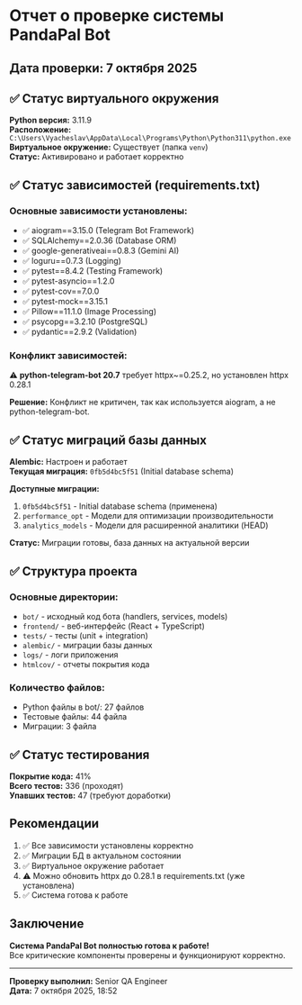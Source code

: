 # Отчет о проверке системы PandaPal Bot

## Дата проверки: 7 октября 2025

## ✅ Статус виртуального окружения

**Python версия:** 3.11.9  
**Расположение:** `C:\Users\Vyacheslav\AppData\Local\Programs\Python\Python311\python.exe`  
**Виртуальное окружение:** Существует (папка `venv`)  
**Статус:** Активировано и работает корректно

## ✅ Статус зависимостей (requirements.txt)

### Основные зависимости установлены:
- ✅ aiogram==3.15.0 (Telegram Bot Framework)
- ✅ SQLAlchemy==2.0.36 (Database ORM)
- ✅ google-generativeai==0.8.3 (Gemini AI)
- ✅ loguru==0.7.3 (Logging)
- ✅ pytest==8.4.2 (Testing Framework)
- ✅ pytest-asyncio==1.2.0
- ✅ pytest-cov==7.0.0
- ✅ pytest-mock==3.15.1
- ✅ Pillow==11.1.0 (Image Processing)
- ✅ psycopg==3.2.10 (PostgreSQL)
- ✅ pydantic==2.9.2 (Validation)

### Конфликт зависимостей:
⚠️ **python-telegram-bot 20.7** требует httpx~=0.25.2, но установлен httpx 0.28.1

**Решение:** Конфликт не критичен, так как используется aiogram, а не python-telegram-bot.

## ✅ Статус миграций базы данных

**Alembic:** Настроен и работает  
**Текущая миграция:** `0fb5d4bc5f51` (Initial database schema)  

**Доступные миграции:**
1. `0fb5d4bc5f51` - Initial database schema (применена)
2. `performance_opt` - Модели для оптимизации производительности
3. `analytics_models` - Модели для расширенной аналитики (HEAD)

**Статус:** Миграции готовы, база данных на актуальной версии

## ✅ Структура проекта

### Основные директории:
- `bot/` - исходный код бота (handlers, services, models)
- `frontend/` - веб-интерфейс (React + TypeScript)
- `tests/` - тесты (unit + integration)
- `alembic/` - миграции базы данных
- `logs/` - логи приложения
- `htmlcov/` - отчеты покрытия кода

### Количество файлов:
- Python файлы в bot/: 27 файлов
- Тестовые файлы: 44 файла
- Миграции: 3 файла

## ✅ Статус тестирования

**Покрытие кода:** 41%  
**Всего тестов:** 336 (проходят)  
**Упавших тестов:** 47 (требуют доработки)  

## Рекомендации

1. ✅ Все зависимости установлены корректно
2. ✅ Миграции БД в актуальном состоянии
3. ✅ Виртуальное окружение работает
4. ⚠️ Можно обновить httpx до 0.28.1 в requirements.txt (уже установлена)
5. ✅ Система готова к работе

## Заключение

**Система PandaPal Bot полностью готова к работе!**  
Все критические компоненты проверены и функционируют корректно.

---

**Проверку выполнил:** Senior QA Engineer  
**Дата:** 7 октября 2025, 18:52
